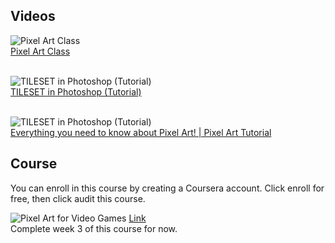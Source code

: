 ## Videos
![Pixel Art Class](https://img.youtube.com/vi/7BWr2tlK-4c/sddefault.jpg)<br/>
[Pixel Art Class](https://youtube.com/playlist?list=PLLdxW--S_0h4dlWUpl-TzBp-ulqK3NiM_)  <br/>
<br/>
  
![TILESET in Photoshop (Tutorial)](http://img.youtube.com/vi/aaEEujLtsr8/0.jpg)  <br/>
[TILESET in Photoshop (Tutorial)](https://youtu.be/aaEEujLtsr8)   <br/>
<br/>

![TILESET in Photoshop (Tutorial)](http://img.youtube.com/vi/TD5Rp__T668/0.jpg)  <br/>
[Everything you need to know about Pixel Art! | Pixel Art Tutorial](https://youtu.be/TD5Rp__T668)  

## Course
You can enroll in this course by creating a Coursera account. Click enroll for free, then click audit this course.<br/>

![Pixel Art for Video Games](https://github.com/Yash-Agarwal1708/csoc-23-GameDev-week-3/assets/103818600/bfab9163-7407-4469-930a-53ceb70d5b7d)
[Link](https://www.coursera.org/learn/pixel-art-video-games)  
Complete week 3 of this course for now.
